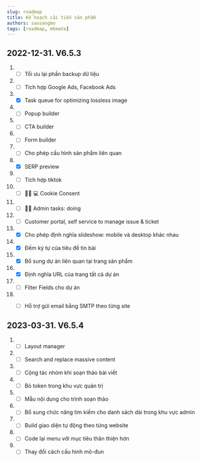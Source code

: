```yaml
---
slug: roadmap
title: Kế hoạch cải tiến sản phẩm
authors: saosangmo
tags: [roadmap, mkmate]
---
```


## 2022-12-31. V6.5.3
1. - [ ] Tối ưu lại phần backup dữ liệu
2. - [ ] Tích hợp Google Ads, Facebook Ads
3. - [x] Task queue for optimizing lossless image
4. - [ ] Popup builder
5. - [ ] CTA builder
6. - [ ] Form builder
7. - [ ] Cho phép cấu hình sản phẩm liên quan
8. - [x] SERP preview
9. - [ ] Tích hợp tiktok
10. - [ ] 🥷🏽 💻 Cookie Consent
11. - [ ] 🏊‍♂️ Admin tasks: doing
12. - [ ] Customer portal, self service to manage issue & ticket
13. - [x] Cho phép định nghĩa slideshow: mobile và desktop khác nhau
14. - [x] Đếm ký tự của tiêu đề tin bài
15. - [x] Bổ sung dự án liên quan tại trang sản phẩm
16. - [x] Định nghĩa URL của trang tất cả dự án
17. - [ ] Filter Fields cho dự án
18. - [ ] Hỗ trợ gửi email bằng SMTP theo từng site


## 2023-03-31. V6.5.4
1. - [ ] Layout manager
2. - [ ] Search and replace massive content
3. - [ ] Cộng tác nhóm khi soạn thảo bài viết
4. - [ ] Bỏ token trong khu vực quản trị
5. - [ ] Mẫu nội dung cho trình soạn thảo
6. - [ ] Bổ sung chức năng tìm kiếm cho danh sách dài trong khu vực admin
7. - [ ] Build giao diện tự động theo từng website
8. - [ ] Code lại menu với mục tiêu thân thiện hơn
9. - [ ] Thay đổi cách cấu hình mô-đun
